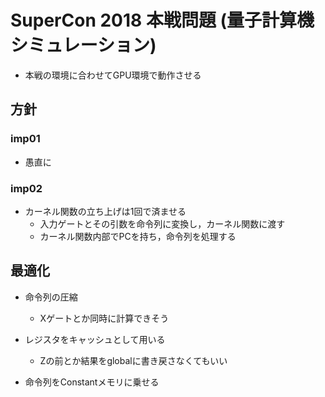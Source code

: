 # SuperCon 2018 本戦問題 (量子計算機シミュレーション)

- 本戦の環境に合わせてGPU環境で動作させる

## 方針
### imp01
- 愚直に

### imp02
- カーネル関数の立ち上げは1回で済ませる
	- 入力ゲートとその引数を命令列に変換し，カーネル関数に渡す
	- カーネル関数内部でPCを持ち，命令列を処理する

## 最適化
- 命令列の圧縮
	- Xゲートとか同時に計算できそう

- レジスタをキャッシュとして用いる
	- Zの前とか結果をglobalに書き戻さなくてもいい

- 命令列をConstantメモリに乗せる
